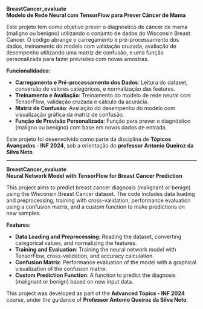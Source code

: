 
**BreastCancer_evaluate**  
**Modelo de Rede Neural com TensorFlow para Prever Câncer de Mama**  

Este projeto tem como objetivo prever o diagnóstico de câncer de mama (maligno ou benigno) utilizando o conjunto de dados do Wisconsin Breast Cancer. O código abrange o carregamento e pré-processamento dos dados, treinamento do modelo com validação cruzada, avaliação de desempenho utilizando uma matriz de confusão, e uma função personalizada para fazer previsões com novas amostras.  

**Funcionalidades:**
- **Carregamento e Pré-processamento dos Dados**: Leitura do dataset, conversão de valores categóricos, e normalização das features.
- **Treinamento e Avaliação**: Treinamento do modelo de rede neural com TensorFlow, validação cruzada e cálculo da acurácia.
- **Matriz de Confusão**: Avaliação do desempenho do modelo com visualização gráfica da matriz de confusão.
- **Função de Previsão Personalizada**: Função para prever o diagnóstico (maligno ou benigno) com base em novos dados de entrada.

Este projeto foi desenvolvido como parte da disciplina de **Tópicos Avançados - INF 2024**, sob a orientação do **professor Antonio Queiroz da Silva Neto**.

---

**BreastCancer_evaluate**  
**Neural Network Model with TensorFlow for Breast Cancer Prediction**  

This project aims to predict breast cancer diagnosis (malignant or benign) using the Wisconsin Breast Cancer dataset. The code includes data loading and preprocessing, training with cross-validation, performance evaluation using a confusion matrix, and a custom function to make predictions on new samples.  

**Features:**
- **Data Loading and Preprocessing**: Reading the dataset, converting categorical values, and normalizing the features.
- **Training and Evaluation**: Training the neural network model with TensorFlow, cross-validation, and accuracy calculation.
- **Confusion Matrix**: Performance evaluation of the model with a graphical visualization of the confusion matrix.
- **Custom Prediction Function**: A function to predict the diagnosis (malignant or benign) based on new input data.

This project was developed as part of the **Advanced Topics - INF 2024** course, under the guidance of **Professor Antonio Queiroz da Silva Neto**.
